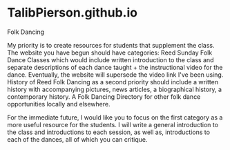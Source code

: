 # TalibPierson.github.io

Folk Dancing

My priority is to create resources for students that supplement 
the class. The website you have begun should have categories:
Reed Sunday Folk Dance Classes which would include written
introduction to the class and separate descriptions of each 
dance taught + the instructional video for the dance. Eventually,
the website will supersede the video link I've been using.
History of Reed Folk Dancing as a second priority should 
include a written history with accompanying pictures, news
articles, a biographical history, a contemporary history.
A Folk Dancing Directory for other folk dance opportunities 
locally and elsewhere.

For the immediate future, I would like you to focus on the 
first category as a more useful resource for the students.
I will write a general introduction to the class and introductions
to each session, as well as, introductions to each of the dances,
all of which you can critique.
